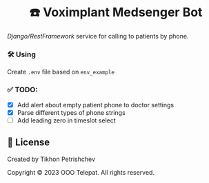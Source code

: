 <div align="center">
    <br>
    <h1>☎️ Voximplant Medsenger Bot</h1>
</div>

_Django/RestFramework_ service for calling to patients by phone.

### 🛠️ Using

Create `.env` file based on `env_example`

### ✅ TODO:

- [x] Add alert about empty patient phone to doctor settings
- [x] Parse different types of phone strings
- [ ] Add leading zero in timeslot select

## 💼 License

Created by Tikhon Petrishchev

Copyright © 2023 OOO Telepat. All rights reserved.